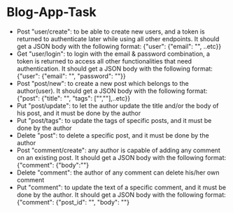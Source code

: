 # Blog-App-Task
- Post "user/create": to be able to create new users, and a token is returned to authenticate later while using all other endpoints. It should get a JSON body with the following format: {"user": {"email": "", ..etc}}
- Get "user/login": to login with the email & password combination, a token is returned to access all other functionalities that need authentication. It should get a JSON body with the following format: {"user": {"email": "", "password": ""}}
- Post "post/new": to create a new post which belongs to the author(user). It should get a JSON body with the following format: {"post": {"title": "", "tags": ["",""],..etc}}
- Put "post/update": to let the author update the title and/or the body of his post, and it must be done by the author
- Put "post/tags": to update the tags of specific posts, and it must be done by the author
- Delete "post": to delete a specific post, and it must be done by the author
- Post "comment/create": any author is capable of adding any comment on an existing post. It should get a JSON body with the following format: {"comment": {"body":""}
- Delete "comment": the author of any comment can delete his/her own comment
- Put "comment": to update the text of a specific comment, and it must be done by the author. It should get a JSON body with the following format: {"comment": {"post_id": "", "body": ""}
